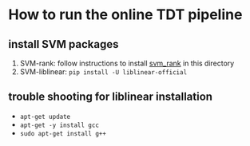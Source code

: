 # How to run the online TDT pipeline

## install SVM packages

1. SVM-rank: follow instructions to install [svm_rank](https://www.cs.cornell.edu/people/tj/svm_light/svm_rank.html) in this directory
2. SVM-liblinear: `pip install -U liblinear-official`


## trouble shooting for liblinear installation
- `apt-get update`
- `apt-get -y install gcc`
- `sudo apt-get install g++`
